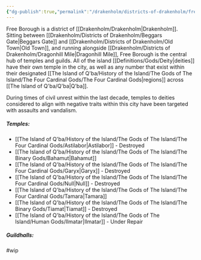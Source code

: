 ```yaml
---
{"dg-publish":true,"permalink":"/drakenholm/districts-of-drakenholm/free-borough/"}
---
```


Free Borough is a district of [[Drakenholm/Drakenholm\|Drakenholm]]. Sitting between [[Drakenholm/Districts of Drakenholm/Beggars Gate\|Beggars Gate]] and [[Drakenholm/Districts of Drakenholm/Old Town\|Old Town]], and running alongside [[Drakenholm/Districts of Drakenholm/Dragonhill Mile\|Dragonhill Mile]], Free Borough is the central hub of temples and guilds. All of the island [[Definitions/Gods/Deity\|deities]] have their own temple in the city, as well as any number that exist within their designated [[The Island of Q'ba/History of the Island/The Gods of The Island/The Four Cardinal Gods/The Four Cardinal Gods\|regions]] across [[The Island of Q'ba/Q'ba\|Q'ba]].

During times of civil unrest within the last decade, temples to deities considered to align with negative traits within this city have been targeted with assaults and vandalism.

##### Temples:
- [[The Island of Q'ba/History of the Island/The Gods of The Island/The Four Cardinal Gods/Astilabor\|Astilabor]] - Destroyed
- [[The Island of Q'ba/History of the Island/The Gods of The Island/The Binary Gods/Bahamut\|Bahamut]]
- [[The Island of Q'ba/History of the Island/The Gods of The Island/The Four Cardinal Gods/Garyx\|Garyx]] - Destroyed
- [[The Island of Q'ba/History of the Island/The Gods of The Island/The Four Cardinal Gods/Null\|Null]] - Destroyed
- [[The Island of Q'ba/History of the Island/The Gods of The Island/The Four Cardinal Gods/Tamara\|Tamara]]
- [[The Island of Q'ba/History of the Island/The Gods of The Island/The Binary Gods/Tiamat\|Tiamat]] - Destroyed
- [[The Island of Q'ba/History of the Island/The Gods of The Island/Human Gods/Ilmatar\|Ilmatar]] - Under Repair

##### Guildhalls:

#wip 